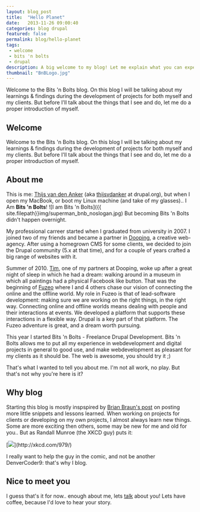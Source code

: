 ```yaml
---
layout: blog_post
title:  "Hello Planet"
date:   2013-11-26 09:00:40
categories: blog drupal
featured: false
permalink: blog/hello-planet
tags: 
 - welcome
 - bits 'n bolts
 - drupal
description: A big welcome to my blog! Let me explain what you can expect of it in the future.
thumbnail: "BnBLogo.jpg"
---
```

<div class="project-excerpt">
	<div id="intro" class="tk-daniel">
		Welcome to the Bits 'n Bolts blog.
On this blog I will be talking about my learnings & findings during the development of projects for both myself and my clients. But before I'll talk about the things that I see and do, let me do a proper introduction of myself.
	</div>
	<div class="rsCaption"></div>
</div>

<!-- more -->

## Welcome
Welcome to the Bits 'n Bolts blog.
On this blog I will be talking about my learnings & findings during the development of projects for both myself and my clients. But before I'll talk about the things that I see and do, let me do a proper introduction of myself.

## About me
This is me: [Thijs van den Anker](/about-me/) (aka [thijsvdanker](https://drupal.org/user/234472) at drupal.org), but when I open my MacBook, or boot my Linux machine (and take of my glasses).. I Am __Bits 'n Bolts__!
![I am Bits 'n Bolts]({{ site.filepath}}img/superman_bnb_noslogan.jpg)
But becoming Bits 'n Bolts didn't happen overnight.

My professional carreer started when I graduated from university in 2007. I joined two of my friends and became a partner in [Dooping](http://www.dooping.nl), a creative web-agency. After using a homegrown CMS for some clients, we decided to join the Drupal community (5.x at that time), and for a couple of years crafted a big range of websites with it.

Summer of 2010. [Tim](http://www.timdj.nl), one of my partners at Dooping, woke up after a great night of sleep in which he had a dream: walking around in a museum in which all paintings had a physical Facebook like button.
That was the beginning of [Fuzeo](http://www.fuzeo.com) where I and 4 others chase our vision of connecting the online and the offline world. My role in Fuzeo is that of lead-software development: making sure we are working on the right things, in the right way.
Connecting online and offline worlds means dealing with people and their interactions at events. We developed a platform that supports these interactions in a flexible way. Drupal is a key part of that platform. The Fuzeo adventure is great, and a dream worth pursuing.

This year I started Bits 'n Bolts - Freelance Drupal Development. Bits 'n Bolts allows me to put all my experience in webdevelopment and digital projects in general to good use, and make webdevelopment as pleasant for my clients as it should be.
The web is awesome, you should try it ;)

That's what I wanted to tell you about me. I'm not all work, no play. But that's not why you're here is it?

## Why blog
Starting this blog is mostly inspspired by [Brian Braun's post](http://bryanbraun.com/2013/09/21/please-stop-stewing-and-start-blogging-about-drupal) on posting more little snippets and lessons learned.
When working on projects for clients or developing on my own projects, I almost always learn new things.
Some are more exciting then others, some may be new for me and old for you.. But as Randall Munroe (the XKCD guy) puts it:
<div class="clear">
[<img src="http://imgs.xkcd.com/comics/wisdom_of_the_ancients.png">](http://xkcd.com/979/)
</div>

I really want to help the guy in the comic, and not be another DenverCoder9: that's why I blog.

## Nice to meet you
I guess that's it for now.. enough about me, lets [talk](/contact/) about you!
Lets have coffee, because I'd love to hear your story.